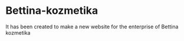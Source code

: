 # Bettina-kozmetika
It has been created to make a new website for the enterprise of Bettina kozmetika 
